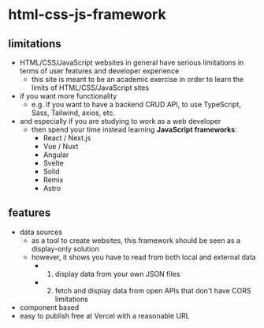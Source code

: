 # html-css-js-framework

## limitations

- HTML/CSS/JavaScript websites in general have serious limitations in terms of user features and developer experience
  - this site is meant to be an academic exercise in order to learn the limits of HTML/CSS/JavaScript sites
- if you want more functionality
  - e.g. if you want to have a backend CRUD API, to use TypeScript, Sass, Tailwind, axios, etc.
- and especially if you are studying to work as a web developer
	- then spend your time instead learning **JavaScript frameworks**:
		- React / Next.js
		- Vue / Nuxt
		- Angular
		- Svelte
		- Solid
		- Remix
		- Astro

## features

- data sources
	- as a tool to create websites, this framework should be seen as a display-only solution
	- however, it shows you have to read from both local and external data
    	- 1. display data from your own JSON files
    	- 2. fetch and display data from open APIs that don't have CORS limitations
- component based 
- easy to publish free at Vercel with a reasonable URL 
